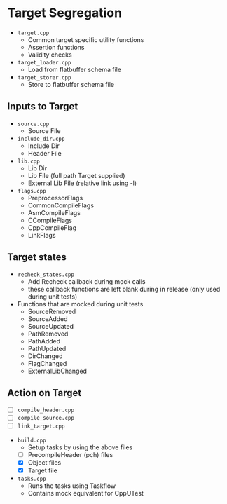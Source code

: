 # Target Segregation

- `target.cpp`
  - Common target specific utility functions
  - Assertion functions
  - Validity checks
- `target_loader.cpp`
  - Load from flatbuffer schema file
- `target_storer.cpp`
  - Store to flatbuffer schema file

## Inputs to Target

- `source.cpp`
  - Source File
- `include_dir.cpp`
  - Include Dir
  - Header File
- `lib.cpp`
  - Lib Dir
  - Lib File (full path Target supplied)
  - External Lib File (relative link using -l)
- `flags.cpp`
  - PreprocessorFlags
  -  CommonCompileFlags
  -   AsmCompileFlags
  -   CCompileFlags
  -   CppCompileFlag
  -   LinkFlags


## Target states

- `recheck_states.cpp`
  - Add Recheck callback during mock calls
  - these callback functions are left blank during in release (only used during unit tests)
- Functions that are mocked during unit tests
  - SourceRemoved
  - SourceAdded
  - SourceUpdated
  - PathRemoved
  - PathAdded
  - PathUpdated
  - DirChanged
  - FlagChanged
  - ExternalLibChanged

## Action on Target

- [ ] `compile_header.cpp`
- [ ] `compile_source.cpp`
- [ ] `link_target.cpp`
- `build.cpp`
  - Setup tasks by using the above files
  - [ ] PrecompileHeader (pch) files
  - [x] Object files
  - [x] Target file
- `tasks.cpp`
  - Runs the tasks using Taskflow
  - Contains mock equivalent for CppUTest
